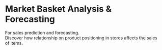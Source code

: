# Market Basket Analysis & Forecasting 
For sales prediction and forecasting. <br />
Discover how relationship on product positioning in stores affects the sales of items.
